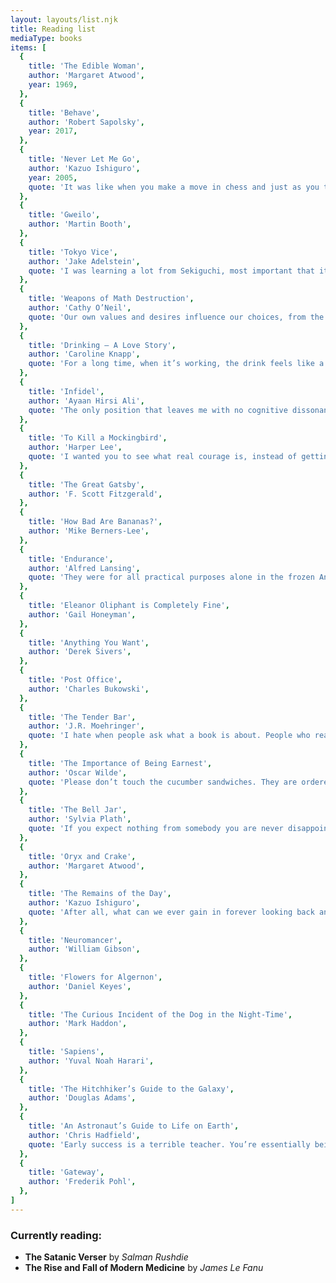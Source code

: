 ```yaml
---
layout: layouts/list.njk
title: Reading list
mediaType: books
items: [
  {
    title: 'The Edible Woman',
    author: 'Margaret Atwood',
    year: 1969,
  },
  {
    title: 'Behave',
    author: 'Robert Sapolsky',
    year: 2017,
  },
  {
    title: 'Never Let Me Go',
    author: 'Kazuo Ishiguro',
    year: 2005,
    quote: 'It was like when you make a move in chess and just as you take your finger off the piece, you see the mistake you’ve made, and there’s this panic because you don’t know yet the scale of disaster you’ve left yourself open to.',
  },
  {
    title: 'Gweilo',
    author: 'Martin Booth',
  },
  {
    title: 'Tokyo Vice',
    author: 'Jake Adelstein',
    quote: 'I was learning a lot from Sekiguchi, most important that it’s the time you take when it seems unimportant that is the most important time of all.',
  },
  {
    title: 'Weapons of Math Destruction',
    author: 'Cathy O’Neil',
    quote: 'Our own values and desires influence our choices, from the data we choose to collect to the questions we ask. Models are opinions embedded in mathematics.',
  },
  {
    title: 'Drinking — A Love Story',
    author: 'Caroline Knapp',
    quote: 'For a long time, when it’s working, the drink feels like a path to a kind of self-enlightenment, something that turns us into the person we wish to be, or the person we think we are. In some ways the dynamic is simple: alcohol makes everything better, until it makes everything worse.',
  },
  {
    title: 'Infidel',
    author: 'Ayaan Hirsi Ali',
    quote: 'The only position that leaves me with no cognitive dissonance is atheism. It is not a creed. Death is certain, replacing both the siren-song of Paradise and the dread of Hell. Life on this earth, with all its mystery and beauty and pain, is then to be lived far more intensely: we stumble and get up, we are sad, confident, insecure, feel loneliness and joy and love. There is nothing more; but I want nothing more.',
  },
  {
    title: 'To Kill a Mockingbird',
    author: 'Harper Lee',
    quote: 'I wanted you to see what real courage is, instead of getting the idea that courage is a man with a gun in his hand. It’s when you know you’re licked before you begin, but you begin anyway and see it through no matter what.',
  },
  {
    title: 'The Great Gatsby',
    author: 'F. Scott Fitzgerald',
  },
  {
    title: 'How Bad Are Bananas?',
    author: 'Mike Berners-Lee',
  },
  {
    title: 'Endurance',
    author: 'Alfred Lansing',
    quote: 'They were for all practical purposes alone in the frozen Antarctic seas. It had been very nearly a year since they had last been in contact with civilization. Nobody in the outside world knew they were in trouble, much less where they were.',
  },
  {
    title: 'Eleanor Oliphant is Completely Fine',
    author: 'Gail Honeyman',
  },
  {
    title: 'Anything You Want',
    author: 'Derek Sivers',
  },
  {
    title: 'Post Office',
    author: 'Charles Bukowski',
  },
  {
    title: 'The Tender Bar',
    author: 'J.R. Moehringer',
    quote: 'I hate when people ask what a book is about. People who read for plot, people who suck out the story like the cream filling in an Oreo, should stick to comic strips and soap operas. What’s it about? Every book worth a damn is about emotions and love and death and pain. It’s about words. It’s about a man dealing with life.',
  },
  {
    title: 'The Importance of Being Earnest',
    author: 'Oscar Wilde',
    quote: 'Please don’t touch the cucumber sandwiches. They are ordered specially for Aunt Augusta.',
  },
  {
    title: 'The Bell Jar',
    author: 'Sylvia Plath',
    quote: 'If you expect nothing from somebody you are never disappointed.',
  },
  {
    title: 'Oryx and Crake',
    author: 'Margaret Atwood',
  },
  {
    title: 'The Remains of the Day',
    author: 'Kazuo Ishiguro',
    quote: 'After all, what can we ever gain in forever looking back and blaming ourselves if our lives have not turned out quite as we might have wished?',
  },
  {
    title: 'Neuromancer',
    author: 'William Gibson',
  },
  {
    title: 'Flowers for Algernon',
    author: 'Daniel Keyes',
  },
  {
    title: 'The Curious Incident of the Dog in the Night-Time',
    author: 'Mark Haddon',
  },
  {
    title: 'Sapiens',
    author: 'Yuval Noah Harari',
  },
  {
    title: 'The Hitchhiker’s Guide to the Galaxy',
    author: 'Douglas Adams',
  },
  {
    title: 'An Astronaut’s Guide to Life on Earth',
    author: 'Chris Hadfield',
    quote: 'Early success is a terrible teacher. You’re essentially being rewarded for a lack of preparation, so when you find yourself in a situation where you must prepare, you can’t do it. You don’t know how.',
  },
  {
    title: 'Gateway',
    author: 'Frederik Pohl',
  },
]
---
```


### Currently reading:
- **The Satanic Verser** by _Salman Rushdie_
- **The Rise and Fall of Modern Medicine** by _James Le Fanu_

